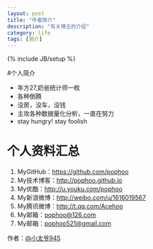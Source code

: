 ```yaml
---
layout: post
title: "作者简介"
description: "有关博主的介绍"
category: life
tags: [简介]
---
```

{% include JB/setup %}


#个人简介   

- 年方27,奶爸统计师一枚
- 各种倒腾
- 没房，没车，没钱
- 主攻各种数据量化分析，一直在努力
- stay hungry! stay foolish



# 个人资料汇总 #
1. MyGitHub：<https://github.com/pophoo>
2. My技术博客：<http://pophoo.github.io> 
3. My优酷：<http://u.youku.com/pophoo>
4. My新浪微博：<http://weibo.com/u/1616019567> 
5. My腾讯微博：<http://t.qq.com/Acehoo> 
6. My邮箱：<a href="mailto:pophoo@126.com" cursor="pointer">pophoo@126.com</a>
7. My邮箱：<a href="mailto:pophoo521@gmail.com">pophoo521@gmail.com</a>


作者：[@小太爷945](http://weibo.com/u/1616019567)